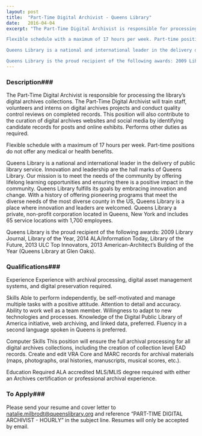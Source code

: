 ```yaml
---
layout: post
title:  "Part-Time Digital Archivist - Queens Library"
date:   2016-04-04
excerpt: "The Part-Time Digital Archivist is responsible for processing the library’s digital archives collections.  The Part-Time Digital Archivist will train staff, volunteers and interns on digital archives projects and conduct quality control reviews on completed records.  This position will also contribute to the curation of digital archives websites and social media by identifying candidate records for posts and online exhibits.  Performs other duties as required.

Flexible schedule with a maximum of 17 hours per week. Part-time positions do not offer any medical or health benefits.

Queens Library is a national and international leader in the delivery of public library service.  Innovation and leadership are the hall marks of Queens Library.  Our mission is to meet the needs of the community by offering lifelong learning opportunities and ensuring there is a positive impact in the community.  Queens Library fulfills its goals by embracing innovation and change.  With a history of offering pioneering programs that meet the diverse needs of the most diverse county in the US, Queens Library is a place where innovation and leaders are welcomed.  Queens Library a private, non-profit corporation located in Queens, New York and includes 65 service locations with 1,700 employees.

Queens Library is the proud recipient of the following awards: 2009 Library Journal, Library of the Year, 2014 ALA/Information Today, Library of the Future, 2013 ULC Top Innovators, 2013 American-Architect’s Building of the Year (Queens Library at Glen Oaks)."
---
```


### Description###

The Part-Time Digital Archivist is responsible for processing the library’s digital archives collections.  The Part-Time Digital Archivist will train staff, volunteers and interns on digital archives projects and conduct quality control reviews on completed records.  This position will also contribute to the curation of digital archives websites and social media by identifying candidate records for posts and online exhibits.  Performs other duties as required.

Flexible schedule with a maximum of 17 hours per week. Part-time positions do not offer any medical or health benefits.

Queens Library is a national and international leader in the delivery of public library service.  Innovation and leadership are the hall marks of Queens Library.  Our mission is to meet the needs of the community by offering lifelong learning opportunities and ensuring there is a positive impact in the community.  Queens Library fulfills its goals by embracing innovation and change.  With a history of offering pioneering programs that meet the diverse needs of the most diverse county in the US, Queens Library is a place where innovation and leaders are welcomed.  Queens Library a private, non-profit corporation located in Queens, New York and includes 65 service locations with 1,700 employees.

Queens Library is the proud recipient of the following awards: 2009 Library Journal, Library of the Year, 2014 ALA/Information Today, Library of the Future, 2013 ULC Top Innovators, 2013 American-Architect’s Building of the Year (Queens Library at Glen Oaks).




### Qualifications###

Experience
Experience with archival processing, digital asset management systems, and digital preservation required.

Skills
Able to perform independently, be self-motivated and manage multiple tasks with a positive attitude. Attention to detail and accuracy. Ability to work well as a team member. Willingness to adapt to new technologies and processes. Knowledge of the Digital Public Library of America initiative, web archiving, and linked data, preferred. Fluency in a second language spoken in Queens is preferred.

Computer Skills
This position will ensure the full archival processing for all digital archives collections, including the creation of collection level EAD records. Create and edit VRA Core and MARC records for archival materials (maps, photographs, oral histories, manuscripts, musical scores, etc.).

Education Required
ALA accredited MLS/MLIS degree required with either an Archives certification or professional archival experience.








### To Apply###

Please send your resume and cover letter to natalie.milbrodt@queenslibrary.org and reference “PART-TIME DIGITAL ARCHIVIST - HOURLY” in the subject line. Resumes will only be accepted by email.





